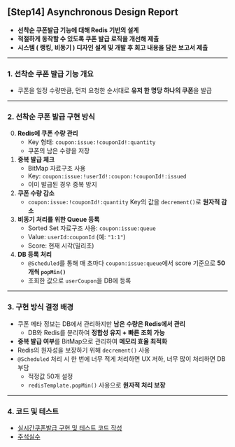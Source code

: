 ## [Step14] Asynchronous Design Report
- **선착순 쿠폰발급 기능에 대해 Redis 기반의 설계**  
- **적절하게 동작할 수 있도록 쿠폰 발급 로직을 개선해 제출**
- **시스템 ( 랭킹, 비동기 ) 디자인 설계 및 개발 후 회고 내용을 담은 보고서 제출**
---

### 1. 선착순 쿠폰 발급 기능 개요
- 쿠폰을 일정 수량만큼, 먼저 요청한 순서대로 **유저 한 명당 하나의 쿠폰**을 발급

---

### 2. 선착순 쿠폰 발급 구현 방식
0. **Redis에 쿠폰 수량 관리**
   - Key 형태: `coupon:issue:!couponId!:quantity`
   - 쿠폰의 남은 수량을 저장
1. **중복 발급 체크**
   - BitMap 자료구조 사용
   - Key: `coupon:issue:!userId!:coupon:!couponId!:issued`
   - 이미 발급된 경우 중복 방지
2. **쿠폰 수량 감소**
   - `coupon:issue:!couponId!:quantity` Key의 값을 `decrement()`로 **원자적 감소**
3. **비동기 처리를 위한 Queue 등록**
   - Sorted Set 자료구조 사용: `coupon:issue:queue`
   - Value: `userId:couponId` (예: `"1:1"`)
   - Score: 현재 시각(밀리초)
4. **DB 등록 처리**
   - `@Scheduled`를 통해 매 초마다 `coupon:issue:queue`에서 score 기준으로 **50개씩 `popMin()`**
   - 조회한 값으로 `userCoupon`을 DB에 등록

---

### 3. 구현 방식 결정 배경
- 쿠폰 메타 정보는 DB에서 관리하지만 **남은 수량은 Redis에서 관리**
  - DB와 Redis를 분리하여 **정합성 유지 + 빠른 조회 가능**
- **중복 발급 여부**를 BitMap으로 관리하여 **메모리 효율 최적화**
- Redis의 원자성을 보장하기 위해 `decrement()` 사용
- `@Scheduled` 처리 시 한 번에 너무 적게 처리하면 UX 저하, 너무 많이 처리하면 DB 부담
  - 적정값 50개 설정
  - `redisTemplate.popMin()` 사용으로 **원자적 처리 보장**

---

### 4. 코드 및 테스트
- [실시간쿠폰발급 구현 및 테스트 코드 작성](https://github.com/jissuk/hhplus_eCommerce_java/pull/8/commits/d254fd7a9a77c488b8879d69da4ec74c486f04bb)
- [주석실수](https://github.com/jissuk/hhplus_eCommerce_java/pull/8/commits/d919b8bf020686023b3e83f403b06c2c8c798acb)
